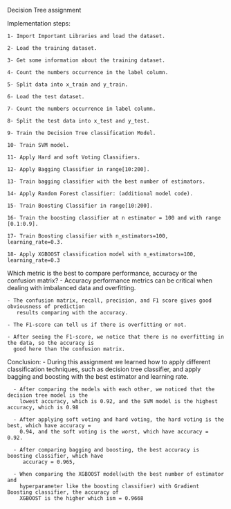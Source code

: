 Decision Tree assignment

Implementation steps:

    1- Import Important Libraries and load the dataset.
    
    2- Load the training dataset.
    
    3- Get some information about the training dataset.
    
    4- Count the numbers occurrence in the label column.
    
    5- Split data into x_train and y_train.
    
    6- Load the test dataset.
    
    7- Count the numbers occurrence in label column.
    
    8- Split the test data into x_test and y_test.
    
    9- Train the Decision Tree classification Model.
    
    10- Train SVM model.
    
    11- Apply Hard and soft Voting Classifiers.
    
    12- Apply Bagging Classifier in range[10:200].
    
    13- Train bagging classifier with the best number of estimators.
    
    14- Apply Random Forest classifier: (additional model code).
    
    15- Train Boosting Classifier in range[10:200].
    
    16- Train the boosting classifier at n estimator = 100 and with range [0.1:0.9].
    
    17- Train Boosting classifier with n_estimators=100, learning_rate=0.3.
    
    18- Apply XGBOOST classification model with n_estimators=100, learning_rate=0.3
    
    
Which metric is the best to compare performance, accuracy or the confusion 
matrix?
    - Accuracy performance metrics can be critical when dealing with imbalanced data and 
      overfitting.
    
    - The confusion matrix, recall, precision, and F1 score gives good obviousness of prediction
       results comparing with the accuracy.
    
    - The F1-score can tell us if there is overfitting or not.
    
    - After seeing the F1-score, we notice that there is no overfitting in the data, so the accuracy is 
      good here than the confusion matrix.
      
   
 Conclusion:
      - During this assignment we learned how to apply different classification techniques, such as 
         decision tree classifier, and apply bagging and boosting with the best estimator and learning 
         rate.
      
      - After comparing the models with each other, we noticed that the decision tree model is the 
        lowest accuracy, which is 0.92, and the SVM model is the highest accuracy, which is 0.98
      
      - After applying soft voting and hard voting, the hard voting is the best, which have accuracy =
        0.94, and the soft voting is the worst, which have accuracy = 0.92.
      
      - After comparing bagging and boosting, the best accuracy is boosting classifier, which have 
         accuracy = 0.965,
      
      - When comparing the XGBOOST model(with the best number of estimator and 
        hyperparameter like the boosting classifier) with Gradient Boosting classifier, the accuracy of 
        XGBOOST is the higher which ism = 0.9668
